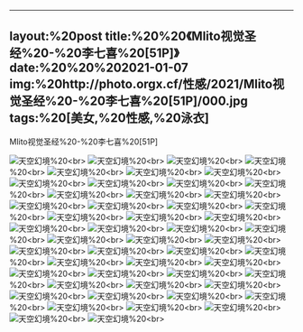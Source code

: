 ﻿---
layout:%20post
title:%20%20《Mlito视觉圣经%20-%20李七喜%20[51P]》
date:%20%20%202021-01-07
img:%20http://photo.orgx.cf/性感/2021/Mlito视觉圣经%20-%20李七喜%20[51P]/000.jpg
tags:%20[美女,%20性感,%20泳衣]
---

Mlito视觉圣经%20-%20李七喜%20[51P]



![天空幻境](http://photo.orgx.cf/性感/2021/Mlito视觉圣经%20-%20李七喜%20[51P]/001.jpg%20''天空幻境'')%20<br>
![天空幻境](http://photo.orgx.cf/性感/2021/Mlito视觉圣经%20-%20李七喜%20[51P]/002.jpg%20''天空幻境'')%20<br>
![天空幻境](http://photo.orgx.cf/性感/2021/Mlito视觉圣经%20-%20李七喜%20[51P]/003.jpg%20''天空幻境'')%20<br>
![天空幻境](http://photo.orgx.cf/性感/2021/Mlito视觉圣经%20-%20李七喜%20[51P]/004.jpg%20''天空幻境'')%20<br>
![天空幻境](http://photo.orgx.cf/性感/2021/Mlito视觉圣经%20-%20李七喜%20[51P]/005.jpg%20''天空幻境'')%20<br>
![天空幻境](http://photo.orgx.cf/性感/2021/Mlito视觉圣经%20-%20李七喜%20[51P]/006.jpg%20''天空幻境'')%20<br>
![天空幻境](http://photo.orgx.cf/性感/2021/Mlito视觉圣经%20-%20李七喜%20[51P]/007.jpg%20''天空幻境'')%20<br>
![天空幻境](http://photo.orgx.cf/性感/2021/Mlito视觉圣经%20-%20李七喜%20[51P]/008.jpg%20''天空幻境'')%20<br>
![天空幻境](http://photo.orgx.cf/性感/2021/Mlito视觉圣经%20-%20李七喜%20[51P]/009.jpg%20''天空幻境'')%20<br>
![天空幻境](http://photo.orgx.cf/性感/2021/Mlito视觉圣经%20-%20李七喜%20[51P]/010.jpg%20''天空幻境'')%20<br>
![天空幻境](http://photo.orgx.cf/性感/2021/Mlito视觉圣经%20-%20李七喜%20[51P]/011.jpg%20''天空幻境'')%20<br>
![天空幻境](http://photo.orgx.cf/性感/2021/Mlito视觉圣经%20-%20李七喜%20[51P]/012.jpg%20''天空幻境'')%20<br>
![天空幻境](http://photo.orgx.cf/性感/2021/Mlito视觉圣经%20-%20李七喜%20[51P]/013.jpg%20''天空幻境'')%20<br>
![天空幻境](http://photo.orgx.cf/性感/2021/Mlito视觉圣经%20-%20李七喜%20[51P]/014.jpg%20''天空幻境'')%20<br>
![天空幻境](http://photo.orgx.cf/性感/2021/Mlito视觉圣经%20-%20李七喜%20[51P]/015.jpg%20''天空幻境'')%20<br>
![天空幻境](http://photo.orgx.cf/性感/2021/Mlito视觉圣经%20-%20李七喜%20[51P]/016.jpg%20''天空幻境'')%20<br>
![天空幻境](http://photo.orgx.cf/性感/2021/Mlito视觉圣经%20-%20李七喜%20[51P]/017.jpg%20''天空幻境'')%20<br>
![天空幻境](http://photo.orgx.cf/性感/2021/Mlito视觉圣经%20-%20李七喜%20[51P]/018.jpg%20''天空幻境'')%20<br>
![天空幻境](http://photo.orgx.cf/性感/2021/Mlito视觉圣经%20-%20李七喜%20[51P]/019.jpg%20''天空幻境'')%20<br>
![天空幻境](http://photo.orgx.cf/性感/2021/Mlito视觉圣经%20-%20李七喜%20[51P]/020.jpg%20''天空幻境'')%20<br>
![天空幻境](http://photo.orgx.cf/性感/2021/Mlito视觉圣经%20-%20李七喜%20[51P]/021.jpg%20''天空幻境'')%20<br>
![天空幻境](http://photo.orgx.cf/性感/2021/Mlito视觉圣经%20-%20李七喜%20[51P]/022.jpg%20''天空幻境'')%20<br>
![天空幻境](http://photo.orgx.cf/性感/2021/Mlito视觉圣经%20-%20李七喜%20[51P]/023.jpg%20''天空幻境'')%20<br>
![天空幻境](http://photo.orgx.cf/性感/2021/Mlito视觉圣经%20-%20李七喜%20[51P]/024.jpg%20''天空幻境'')%20<br>
![天空幻境](http://photo.orgx.cf/性感/2021/Mlito视觉圣经%20-%20李七喜%20[51P]/025.jpg%20''天空幻境'')%20<br>
![天空幻境](http://photo.orgx.cf/性感/2021/Mlito视觉圣经%20-%20李七喜%20[51P]/026.jpg%20''天空幻境'')%20<br>
![天空幻境](http://photo.orgx.cf/性感/2021/Mlito视觉圣经%20-%20李七喜%20[51P]/027.jpg%20''天空幻境'')%20<br>
![天空幻境](http://photo.orgx.cf/性感/2021/Mlito视觉圣经%20-%20李七喜%20[51P]/028.jpg%20''天空幻境'')%20<br>
![天空幻境](http://photo.orgx.cf/性感/2021/Mlito视觉圣经%20-%20李七喜%20[51P]/029.jpg%20''天空幻境'')%20<br>
![天空幻境](http://photo.orgx.cf/性感/2021/Mlito视觉圣经%20-%20李七喜%20[51P]/030.jpg%20''天空幻境'')%20<br>
![天空幻境](http://photo.orgx.cf/性感/2021/Mlito视觉圣经%20-%20李七喜%20[51P]/031.jpg%20''天空幻境'')%20<br>
![天空幻境](http://photo.orgx.cf/性感/2021/Mlito视觉圣经%20-%20李七喜%20[51P]/032.jpg%20''天空幻境'')%20<br>
![天空幻境](http://photo.orgx.cf/性感/2021/Mlito视觉圣经%20-%20李七喜%20[51P]/033.jpg%20''天空幻境'')%20<br>
![天空幻境](http://photo.orgx.cf/性感/2021/Mlito视觉圣经%20-%20李七喜%20[51P]/034.jpg%20''天空幻境'')%20<br>
![天空幻境](http://photo.orgx.cf/性感/2021/Mlito视觉圣经%20-%20李七喜%20[51P]/035.jpg%20''天空幻境'')%20<br>
![天空幻境](http://photo.orgx.cf/性感/2021/Mlito视觉圣经%20-%20李七喜%20[51P]/036.jpg%20''天空幻境'')%20<br>
![天空幻境](http://photo.orgx.cf/性感/2021/Mlito视觉圣经%20-%20李七喜%20[51P]/037.jpg%20''天空幻境'')%20<br>
![天空幻境](http://photo.orgx.cf/性感/2021/Mlito视觉圣经%20-%20李七喜%20[51P]/038.jpg%20''天空幻境'')%20<br>
![天空幻境](http://photo.orgx.cf/性感/2021/Mlito视觉圣经%20-%20李七喜%20[51P]/039.jpg%20''天空幻境'')%20<br>
![天空幻境](http://photo.orgx.cf/性感/2021/Mlito视觉圣经%20-%20李七喜%20[51P]/040.jpg%20''天空幻境'')%20<br>
![天空幻境](http://photo.orgx.cf/性感/2021/Mlito视觉圣经%20-%20李七喜%20[51P]/041.jpg%20''天空幻境'')%20<br>
![天空幻境](http://photo.orgx.cf/性感/2021/Mlito视觉圣经%20-%20李七喜%20[51P]/042.jpg%20''天空幻境'')%20<br>
![天空幻境](http://photo.orgx.cf/性感/2021/Mlito视觉圣经%20-%20李七喜%20[51P]/043.jpg%20''天空幻境'')%20<br>
![天空幻境](http://photo.orgx.cf/性感/2021/Mlito视觉圣经%20-%20李七喜%20[51P]/044.jpg%20''天空幻境'')%20<br>
![天空幻境](http://photo.orgx.cf/性感/2021/Mlito视觉圣经%20-%20李七喜%20[51P]/045.jpg%20''天空幻境'')%20<br>
![天空幻境](http://photo.orgx.cf/性感/2021/Mlito视觉圣经%20-%20李七喜%20[51P]/046.jpg%20''天空幻境'')%20<br>
![天空幻境](http://photo.orgx.cf/性感/2021/Mlito视觉圣经%20-%20李七喜%20[51P]/047.jpg%20''天空幻境'')%20<br>
![天空幻境](http://photo.orgx.cf/性感/2021/Mlito视觉圣经%20-%20李七喜%20[51P]/048.jpg%20''天空幻境'')%20<br>
![天空幻境](http://photo.orgx.cf/性感/2021/Mlito视觉圣经%20-%20李七喜%20[51P]/049.jpg%20''天空幻境'')%20<br>
![天空幻境](http://photo.orgx.cf/性感/2021/Mlito视觉圣经%20-%20李七喜%20[51P]/050.jpg%20''天空幻境'')%20<br>
![天空幻境](http://photo.orgx.cf/性感/2021/Mlito视觉圣经%20-%20李七喜%20[51P]/051.jpg%20''天空幻境'')%20<br>